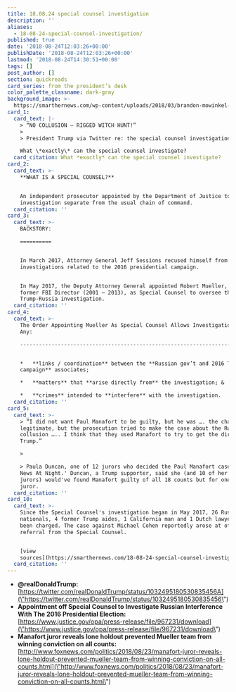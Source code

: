 ```yaml
---
title: 18.08.24 special counsel investigation
description: ''
aliases:
  - 18-08-24-special-counsel-investigation/
published: true
date: '2018-08-24T12:03:26+00:00'
publishDate: '2018-08-24T12:03:26+00:00'
lastmod: '2018-08-24T14:30:51+00:00'
tags: []
post_author: []
section: quickreads
card_series: from the president’s desk
color_palette_classname: dark-gray
background_image: >-
  https://smarthernews.com/wp-content/uploads/2018/03/brandon-mowinkel-211936-unsplash-scaled.jpg
card_1:
  card_text: |-
    > “NO COLLUSION – RIGGED WITCH HUNT!”
    > 
    > President Trump via Twitter re: the special counsel investigation.

    What \*exactly\* can the special counsel investigate?
  card_citation: What *exactly* can the special counsel investigate?
card_2:
  card_text: >-
    **WHAT IS A SPECIAL COUNSEL?**


    An independent prosecutor appointed by the Department of Justice to lead an
    investigation separate from the usual chain of command.
  card_citation: ''
card_3:
  card_text: >-
    BACKSTORY:

    ==========


    In March 2017, Attorney General Jeff Sessions recused himself from
    investigations related to the 2016 presidential campaign.


    In May 2017, the Deputy Attorney General appointed Robert Mueller, the
    former FBI Director (2001 – 2013), as Special Counsel to oversee the
    Trump-Russia investigation.
  card_citation: ''
card_4:
  card_text: >-
    The Order Appointing Mueller As Special Counsel Allows Investigation Into
    Any:

    ------------------------------------------------------------------------------


    *   **links / coordination** between the **Russian gov’t and 2016 Trump
    campaign** associates;

    *   **matters** that **arise directly from** the investigation; &

    *   **crimes** intended to **interfere** with the investigation.
  card_citation: ''
card_5:
  card_text: >-
    > “I did not want Paul Manafort to be guilty, but he was …. the charges were
    legitimate, but the prosecution tried to make the case about the Russian
    collusion ….. I think that they used Manafort to try to get the dirt on
    Trump.”

    > 

    > Paula Duncan, one of 12 jurors who decided the Paul Manafort case, to 'Fox
    News At Night.' Duncan, a Trump supporter, said she (and 10 of her fellow
    jurors) would've found Manafort guilty of all 18 counts but for one holdout
    juror.
  card_citation: ''
card_10:
  card_text: >-
    Since the Special Counsel's investigation began in May 2017, 26 Russian
    nationals, 4 former Trump aides, 1 California man and 1 Dutch lawyer have
    been charged. The case against Michael Cohen reportedly arose at of a
    referral from the Special Counsel.


    [view
    sources](https://smarthernews.com/18-08-24-special-counsel-investigation/)
  card_citation: ''
---
```

*   **@realDonaldTrump:**  
    [https://twitter.com/realDonaldTrump/status/1032495180530835456A](\"https://twitter.com/realDonaldTrump/status/1032495180530835456\")
*   **Appointment off Special Counsel to Investigate Russian Interference With The 2016 Presidential Election:**  
    [https://www.justice.gov/opa/press-release/file/967231/download](\"https://www.justice.gov/opa/press-release/file/967231/download\")
*   **Manafort juror reveals lone holdout prevented Mueller team from winning conviction on all counts:**  
    [http://www.foxnews.com/politics/2018/08/23/manafort-juror-reveals-lone-holdout-prevented-mueller-team-from-winning-conviction-on-all-counts.html](\"http://www.foxnews.com/politics/2018/08/23/manafort-juror-reveals-lone-holdout-prevented-mueller-team-from-winning-conviction-on-all-counts.html\")